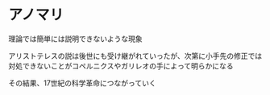 # アノマリ

理論では簡単には説明できないような現象

アリストテレスの説は後世にも受け継がれていったが、次第に小手先の修正では対処できないことがコペルニクスやガリレオの手によって明らかになる

その結果、17世紀の科学革命につながっていく
